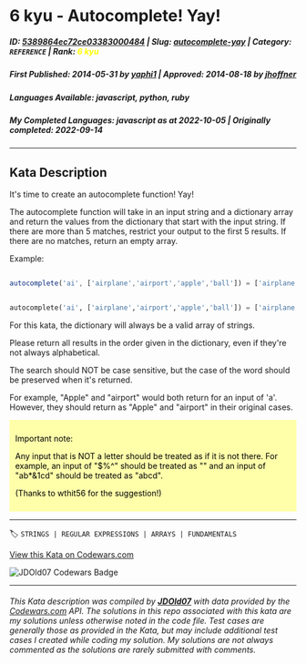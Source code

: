 # 6 kyu - Autocomplete! Yay!

##### **ID**: [5389864ec72ce03383000484](https://www.codewars.com/kata/5389864ec72ce03383000484) | **Slug**: [autocomplete-yay](https://www.codewars.com/kata/5389864ec72ce03383000484) | **Category**: `REFERENCE` | **Rank**: <span style="color:yellow">6 kyu</span>

##### **First Published**: 2014-05-31 ***by*** [yaphi1](https://www.codewars.com/users/yaphi1) | **Approved**: 2014-08-18 ***by*** [jhoffner](https://www.codewars.com/users/jhoffner)

##### **Languages Available**: javascript, python, ruby

##### **My Completed Languages**: javascript ***as at*** 2022-10-05 | **Originally completed**: 2022-09-14

---

## Kata Description


It's time to create an autocomplete function! Yay!



The autocomplete function will take in an input string and a dictionary array and return the values from the dictionary that start with the input string.  If there are more than 5 matches, restrict your output to the first 5 results.  If there are no matches, return an empty array.



Example:



```javascript

autocomplete('ai', ['airplane','airport','apple','ball']) = ['airplane','airport']

```

```python

autocomplete('ai', ['airplane','airport','apple','ball']) = ['airplane','airport']

```





For this kata, the dictionary will always be a valid array of strings.

Please return all results in the order given in the dictionary, even if they're not always alphabetical.

The search should NOT be case sensitive, but the case of the word should be preserved when it's returned.



For example, "Apple" and "airport" would both return for an input of 'a'.  However, they should return as "Apple" and "airport" in their original cases.



<div style="background:#ffa; color:#000; padding:10px;">

<p>Important note:

<p>Any input that is NOT a letter should be treated as if it is not there.  For example, an input of "$%^" should be treated as "" and an input of "ab*&1cd" should be treated as "abcd".

<p>(Thanks to wthit56 for the suggestion!)

</div>



---


🏷 `STRINGS | REGULAR EXPRESSIONS | ARRAYS | FUNDAMENTALS`


[View this Kata on Codewars.com](https://www.codewars.com/kata/5389864ec72ce03383000484)

![](https://www.codewars.com/users/jdold07/badges/large "JDOld07 Codewars Badge")

---

###### *This Kata description was compiled by [**JDOld07**](https://tpstech.dev) with data provided by the [Codewars.com](https://www.codewars.com) API.  The solutions in this repo associated with this kata are my solutions unless otherwise noted in the code file.  Test cases are generally those as provided in the Kata, but may include additional test cases I created while coding my solution.  My solutions are not always commented as the solutions are rarely submitted with comments.*

